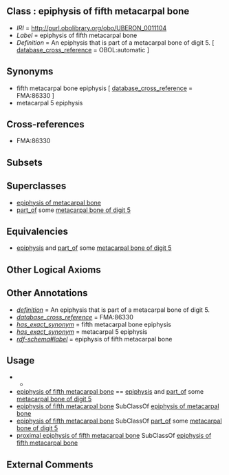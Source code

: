 
## Class : epiphysis of fifth metacarpal bone

 * *IRI* = http://purl.obolibrary.org/obo/UBERON_0011104
 * *Label* = epiphysis of fifth metacarpal bone
 * *Definition* = An epiphysis that is part of a metacarpal bone of digit 5. [ [database_cross_reference](../../ef/oboInOwl#hasDbXref.md) = OBOL:automatic ]

## Synonyms

 * fifth metacarpal bone epiphysis [ [database_cross_reference](../../ef/oboInOwl#hasDbXref.md) = FMA:86330 ]
 * metacarpal 5 epiphysis

## Cross-references

 * FMA:86330

## Subsets


## Superclasses

 * [epiphysis of metacarpal bone](../../UBERON/90/UBERON_0004390.md)
 * [part_of](../../BFO/50/BFO_0000050.md) some [metacarpal bone of digit 5](../../UBERON/49/UBERON_0003649.md)

## Equivalencies

 * [epiphysis](../../UBERON/37/UBERON_0001437.md) and [part_of](../../BFO/50/BFO_0000050.md) some [metacarpal bone of digit 5](../../UBERON/49/UBERON_0003649.md)

## Other Logical Axioms


## Other Annotations

 * *[definition](../../IAO/15/IAO_0000115.md)* = An epiphysis that is part of a metacarpal bone of digit 5.
 * *[database_cross_reference](../../ef/oboInOwl#hasDbXref.md)* = FMA:86330
 * *[has_exact_synonym](../../ym/oboInOwl#hasExactSynonym.md)* = fifth metacarpal bone epiphysis
 * *[has_exact_synonym](../../ym/oboInOwl#hasExactSynonym.md)* = metacarpal 5 epiphysis
 * *[rdf-schema#label](../../el/rdf-schema#label.md)* = epiphysis of fifth metacarpal bone

## Usage

 * -
 * [epiphysis of fifth metacarpal bone](../../UBERON/04/UBERON_0011104.md) == [epiphysis](../../UBERON/37/UBERON_0001437.md) and [part_of](../../BFO/50/BFO_0000050.md) some [metacarpal bone of digit 5](../../UBERON/49/UBERON_0003649.md)
 * [epiphysis of fifth metacarpal bone](../../UBERON/04/UBERON_0011104.md) SubClassOf [epiphysis of metacarpal bone](../../UBERON/90/UBERON_0004390.md)
 * [epiphysis of fifth metacarpal bone](../../UBERON/04/UBERON_0011104.md) SubClassOf [part_of](../../BFO/50/BFO_0000050.md) some [metacarpal bone of digit 5](../../UBERON/49/UBERON_0003649.md)
 * [proximal epiphysis of fifth metacarpal bone](../../UBERON/26/UBERON_0004426.md) SubClassOf [epiphysis of fifth metacarpal bone](../../UBERON/04/UBERON_0011104.md)

## External Comments


